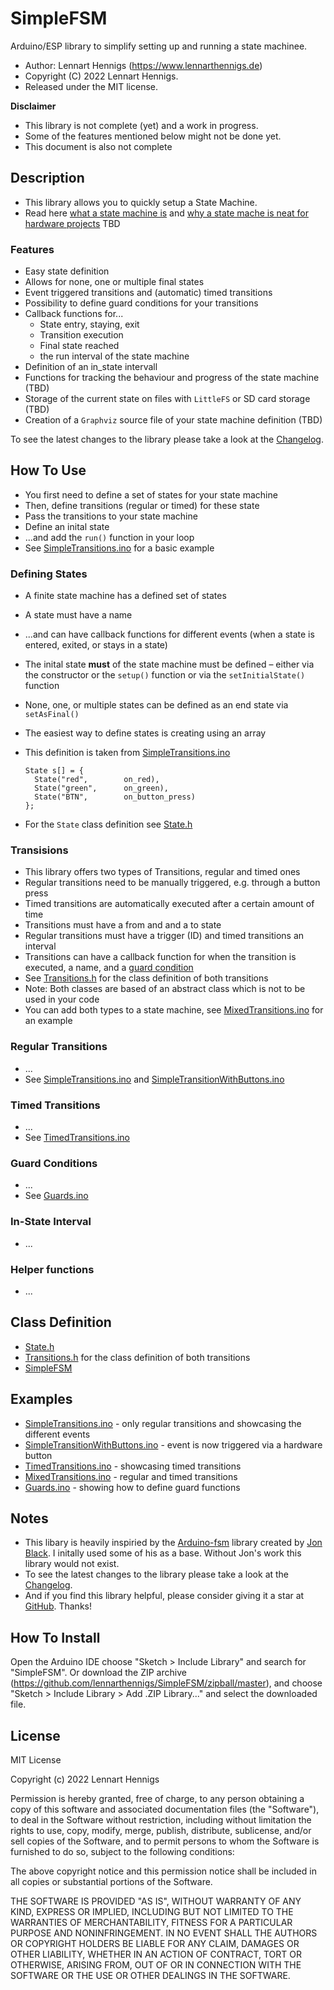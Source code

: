 # SimpleFSM

Arduino/ESP library to simplify setting up and running a state machinee.

* Author: Lennart Hennigs (<https://www.lennarthennigs.de>)
* Copyright (C) 2022 Lennart Hennigs.
* Released under the MIT license.

**Disclaimer**

* This library is not complete (yet) and a work in progress. 
* Some of the features mentioned below might not be done yet.
* This document is also not complete

## Description

* This library allows you to quickly setup a State Machine.
* Read here [what a state machine is]() and [why a state mache is neat for hardware projects]() TBD

### Features

* Easy state definition
* Allows for none, one or multiple final states
* Event triggered transitions and (automatic) timed transitions
* Possibility to define guard conditions for your transitions
* Callback functions for...
  * State entry, staying, exit
  * Transition execution
  * Final state reached
  * the run interval of the state machine
* Definition of an in_state intervall
* Functions for tracking the behaviour and progress of the state machine (TBD)
* Storage of the current state on files with `LittleFS` or SD card storage (TBD)
* Creation of a `Graphviz` source file of your state machine definition (TBD)
  
To see the latest changes to the library please take a look at the [Changelog](https://github.com/LennartHennigs/SimpleFSM/blob/master/CHANGELOG.md).

## How To Use

* You first need to define a set of states for your state machine
* Then, define transitions (regular or timed) for these state
* Pass the transitions to your state machine
* Define an inital state
* ...and add the `run()` function in your loop
* See [SimpleTransitions.ino](https://github.com/LennartHennigs/SimpleFSM/blob/master/examples/MixedTransitions/MixedTransitions.ino) for a basic example

### Defining States

* A finite state machine has a defined set of states
* A state must have a name
* ...and can have callback functions for different events (when a state is entered, exited, or stays in a state)
* The inital state **must** of the state machine must be defined – either via the constructor or the `setup()` function or via the `setInitialState()` function
* None, one, or multiple states can be defined as an end state via `setAsFinal()`
* The easiest way to define states is creating using an array
* This definition is taken from [SimpleTransitions.ino](https://github.com/LennartHennigs/SimpleFSM/blob/master/examples/SimpleTransitions/SimpleTransitions.ino)
  ```
  State s[] = {
    State("red",        on_red),
    State("green",      on_green),
    State("BTN",        on_button_press)
  };
  ```

* For the `State` class definition see [State.h](https://github.com/LennartHennigs/SimpleFSM/blob/master/src/State.h)

### Transisions

* This library offers two types of Transitions, regular and timed ones
* Regular transitions need to be manually triggered, e.g. through a button press
* Timed transitions are automatically executed after a certain amount of time
* Transitions must have a from and and a to state
* Regular transitions must have a trigger (ID) and timed transitions an interval
* Transitions can have a callback function for when the transition is executed, a name, and a [guard condition](#guard-conditions)
* See [Transitions.h](https://github.com/LennartHennigs/SimpleFSM/blob/master/src/Transitions.h) for the class definition of both transitions
* Note: Both classes are based of an abstract class which is not to be used in your code
* You can add both types to a state machine, see [MixedTransitions.ino](https://github.com/LennartHennigs/SimpleFSM/blob/master/examples/MixedTransitions/MixedTransitions.ino) for an example

### Regular Transitions

* ...
* See [SimpleTransitions.ino](https://github.com/LennartHennigs/SimpleFSM/blob/master/examples/SimpleTransitions/SimpleTransitions.ino) and [SimpleTransitionWithButtons.ino](https://github.com/LennartHennigs/SimpleFSM/blob/master/examples/SimpleTransitionWithButton/SimpleTransitionWithButton.ino)

### Timed Transitions 

* ...
* See [TimedTransitions.ino](https://github.com/LennartHennigs/SimpleFSM/blob/master/examples/TimedTransitions/TimedTransitions.ino)

### Guard Conditions

* ...
* See [Guards.ino](https://github.com/LennartHennigs/SimpleFSM/blob/master/examples/Guards/Guards.ino)

### In-State Interval

* ...

### Helper functions

* ...

## Class Definition

* [State.h](https://github.com/LennartHennigs/SimpleFSM/blob/master/src/State.h)
* [Transitions.h](https://github.com/LennartHennigs/SimpleFSM/blob/master/src/Transitions.h) for the class definition of both transitions
* [SimpleFSM](https://github.com/LennartHennigs/SimpleFSM/blob/master/src/SimpleFSM.h)

## Examples

* [SimpleTransitions.ino](https://github.com/LennartHennigs/SimpleFSM/blob/master/examples/SimpleTransitions/SimpleTransitions.ino) - only regular transitions and showcasing the different events
* [SimpleTransitionWithButtons.ino](https://github.com/LennartHennigs/SimpleFSM/blob/master/examples/SimpleTransitionWithButton/SimpleTransitionWithButton.ino) - event is now triggered via a hardware button
* [TimedTransitions.ino](https://github.com/LennartHennigs/SimpleFSM/blob/master/examples/TimedTransitions/TimedTransitions.ino) - showcasing timed transitions
* [MixedTransitions.ino](https://github.com/LennartHennigs/SimpleFSM/blob/master/examples/MixedTransitions/MixedTransitions.ino) - regular and timed transitions
* [Guards.ino](https://github.com/LennartHennigs/SimpleFSM/blob/master/examples/Guards/Guards.ino) - showing how to define guard functions

## Notes

* This libary is heavily inspiried by the [Arduino-fsm](https://github.com/jonblack/arduino-fsm) library created by [Jon Black](https://github.com/jonblack). I initally used some of his as a base. Without Jon's work this library would not exist.
* To see the latest changes to the library please take a look at the [Changelog](https://github.com/LennartHennigs/SimpleFSM/blob/master/CHANGELOG.md).
* And if you find this library helpful, please consider giving it a star at [GitHub](https://github.com/LennartHennigs/SimpleFSM). Thanks!

## How To Install

Open the Arduino IDE choose "Sketch > Include Library" and search for "SimpleFSM".
Or download the ZIP archive (<https://github.com/lennarthennigs/SimpleFSM/zipball/master>), and choose "Sketch > Include Library > Add .ZIP Library..." and select the downloaded file.

## License

MIT License

Copyright (c) 2022 Lennart Hennigs

Permission is hereby granted, free of charge, to any person obtaining a copy
of this software and associated documentation files (the "Software"), to deal
in the Software without restriction, including without limitation the rights
to use, copy, modify, merge, publish, distribute, sublicense, and/or sell
copies of the Software, and to permit persons to whom the Software is
furnished to do so, subject to the following conditions:

The above copyright notice and this permission notice shall be included in all
copies or substantial portions of the Software.

THE SOFTWARE IS PROVIDED "AS IS", WITHOUT WARRANTY OF ANY KIND, EXPRESS OR
IMPLIED, INCLUDING BUT NOT LIMITED TO THE WARRANTIES OF MERCHANTABILITY,
FITNESS FOR A PARTICULAR PURPOSE AND NONINFRINGEMENT. IN NO EVENT SHALL THE
AUTHORS OR COPYRIGHT HOLDERS BE LIABLE FOR ANY CLAIM, DAMAGES OR OTHER
LIABILITY, WHETHER IN AN ACTION OF CONTRACT, TORT OR OTHERWISE, ARISING FROM,
OUT OF OR IN CONNECTION WITH THE SOFTWARE OR THE USE OR OTHER DEALINGS IN THE
SOFTWARE.
